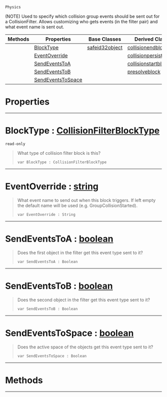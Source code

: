  `Physics`

(NOTE) Used to specify which collision group events should be sent out for a CollisionFilter. Allows customizing who gets events (in the filter pair) and what event name is sent out.

|Methods|Properties|Base Classes|Derived Classes|
|---|---|---|---|
| |[ BlockType](https://plasmaengine.github.io/PlasmaDocs/Plasma1/C++/code_reference/class_reference/collisionfilterblock.md#blocktype-plasma-engine-do)|[safeid32object](https://plasmaengine.github.io/PlasmaDocs/Plasma1/C++/code_reference/class_reference/safeid32object.md)|[collisionendblock](https://plasmaengine.github.io/PlasmaDocs/Plasma1/C++/code_reference/class_reference/collisionendblock.md)|
| |[ EventOverride](https://plasmaengine.github.io/PlasmaDocs/Plasma1/C++/code_reference/class_reference/collisionfilterblock.md#eventoverride-plasma-engin)| |[collisionpersistedblock](https://plasmaengine.github.io/PlasmaDocs/Plasma1/C++/code_reference/class_reference/collisionpersistedblock.md)|
| |[ SendEventsToA](https://plasmaengine.github.io/PlasmaDocs/Plasma1/C++/code_reference/class_reference/collisionfilterblock.md#sendeventstoa-plasma-engin)| |[collisionstartblock](https://plasmaengine.github.io/PlasmaDocs/Plasma1/C++/code_reference/class_reference/collisionstartblock.md)|
| |[ SendEventsToB](https://plasmaengine.github.io/PlasmaDocs/Plasma1/C++/code_reference/class_reference/collisionfilterblock.md#sendeventstob-plasma-engin)| |[presolveblock](https://plasmaengine.github.io/PlasmaDocs/Plasma1/C++/code_reference/class_reference/presolveblock.md)|
| |[ SendEventsToSpace](https://plasmaengine.github.io/PlasmaDocs/Plasma1/C++/code_reference/class_reference/collisionfilterblock.md#sendeventstospace-plasma-e)| | |


 #  Properties


---  
 #  BlockType : [CollisionFilterBlockType](https://plasmaengine.github.io/PlasmaDocs/Plasma1/C++/code_reference/enum_reference.md#collisionfilterblocktype)

 `read-only`

> What type of collision filter block is this?
> ``` lang=cpp, name=Lightning
> var BlockType : CollisionFilterBlockType


---  
 #  EventOverride : [string](https://plasmaengine.github.io/PlasmaDocs/Plasma1/C++/code_reference/lightning_base_types/string.md)

> What event name to send out when this block triggers. If left empty the default name will be used (e.g. GroupCollisionStarted).
> ``` lang=cpp, name=Lightning
> var EventOverride : String


---  
 #  SendEventsToA : [boolean](https://plasmaengine.github.io/PlasmaDocs/Plasma1/C++/code_reference/lightning_base_types/boolean.md)

> Does the first object in the filter get this event type sent to it?
> ``` lang=cpp, name=Lightning
> var SendEventsToA : Boolean


---  
 #  SendEventsToB : [boolean](https://plasmaengine.github.io/PlasmaDocs/Plasma1/C++/code_reference/lightning_base_types/boolean.md)

> Does the second object in the filter get this event type sent to it?
> ``` lang=cpp, name=Lightning
> var SendEventsToB : Boolean


---  
 #  SendEventsToSpace : [boolean](https://plasmaengine.github.io/PlasmaDocs/Plasma1/C++/code_reference/lightning_base_types/boolean.md)

> Does the active space of the objects get this event type sent to it?
> ``` lang=cpp, name=Lightning
> var SendEventsToSpace : Boolean


---  
 #  Methods


---  
 

 